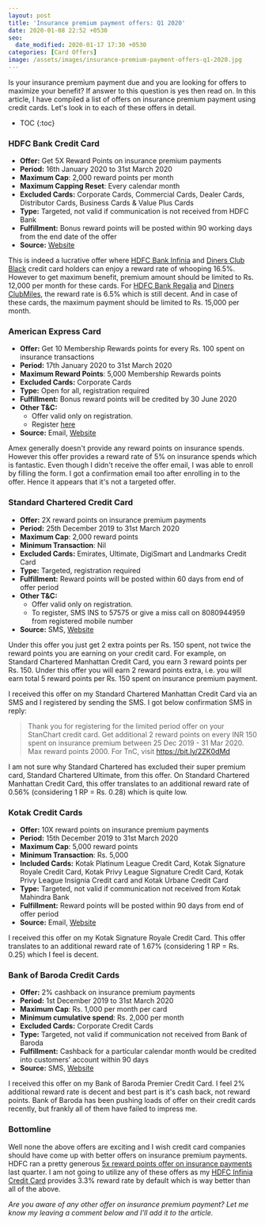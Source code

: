 ```yaml
---
layout: post
title: 'Insurance premium payment offers: Q1 2020'
date: 2020-01-08 22:52 +0530
seo:
  date_modified: 2020-01-17 17:30 +0530
categories: [Card Offers]
image: /assets/images/insurance-premium-payment-offers-q1-2020.jpg
---
```


Is your insurance premium payment due and you are looking for offers to maximize your benefit? If answer to this question is yes then read on. In this article, I have compiled a list of offers on insurance premium payment using credit cards. Let's look in to each of these offers in detail.

<!-- prettier-ignore -->
* TOC
{:toc}

### HDFC Bank Credit Card

- **Offer:** Get 5X Reward Points on insurance premium payments
- **Period:** 16th January 2020 to 31st March 2020
- **Maximum Cap**: 2,000 reward points per month
- **Maximum Capping Reset**: Every calendar month
- **Excluded Cards:** Corporate Cards, Commercial Cards, Dealer Cards, Distributor Cards, Business Cards & Value Plus Cards
- **Type:** Targeted, not valid if communication is not received from HDFC Bank
- **Fulfillment:** Bonus reward points will be posted within 90 working days from the end date of the offer
- **Source:** [Website](https://offers.smartbuy.hdfcbank.com/offer_details/13771)

This is indeed a lucrative offer where [HDFC Bank Infinia](/hdfc-bank-infinia-credit-card-review/) and [Diners Club Black](/hdfc-diners-club-black-credit-card-review/) credit card holders can enjoy a reward rate of whooping 16.5%. However to get maximum benefit, premium amount should be limited to Rs. 12,000 per month for these cards. For [HDFC Bank Regalia](/hdfc-bank-regalia-credit-card-review/) and [Diners ClubMiles](/hdfc-diners-club-clubmiles-credit-card-review/), the reward rate is 6.5% which is still decent. And in case of these cards, the maximum payment should be limited to Rs. 15,000 per month.

### American Express Card

- **Offer:** Get 10 Membership Rewards points for every Rs. 100 spent on insurance transactions
- **Period:** 17th January 2020 to 31st March 2020
- **Maximum Reward Points**: 5,000 Membership Rewards points
- **Excluded Cards:** Corporate Cards
- **Type:** Open for all, registration required
- **Fulfillment:** Bonus reward points will be credited by 30 June 2020
- **Other T&C:**
  - Offer valid only on registration.
  - Register [here](https://iforms.americanexpress.com/iFormsSecure/un/iforms.do?cuid=enrollment_en_IN&evtsrc=link&evttype=0&campaignId=Insurance%20Points%20Campaign&TermsCondition=http://amex.kapsad.in/tnc/All-card-Insurance-inactive.pdf)
- **Source:** Email, [Website](https://amex.kapsad.in/tnc/All-card-Insurance-inactive.pdf)

Amex generally doesn't provide any reward points on insurance spends. However this offer provides a reward rate of 5% on insurance spends which is fantastic. Even though I didn't receive the offer email, I was able to enroll by filling the form. I got a confirmation email too after enrolling in to the offer. Hence it appears that it's not a targeted offer.

### Standard Chartered Credit Card

- **Offer:** 2X reward points on insurance premium payments
- **Period:** 25th December 2019 to 31st March 2020
- **Maximum Cap**: 2,000 reward points
- **Minimum Transaction**: Nil
- **Excluded Cards:** Emirates, Ultimate, DigiSmart and Landmarks Credit Card
- **Type:** Targeted, registration required
- **Fulfillment:** Reward points will be posted within 60 days from end of offer period
- **Other T&C:**
  - Offer valid only on registration.
  - To register, SMS INS to 57575 or give a miss call on 8080944959 from registered mobile number
- **Source:** SMS, [Website](https://av.sc.com/in/content/docs/ins-2xtnc-revjan20.pdf)

Under this offer you just get 2 extra points per Rs. 150 spent, not twice the reward points you are earning on your credit card. For example, on Standard Chartered Manhattan Credit Card, you earn 3 reward points per Rs. 150. Under this offer you will earn 2 reward points extra, i.e. you will earn total 5 reward points per Rs. 150 spent on insurance premium payment.

I received this offer on my Standard Chartered Manhattan Credit Card via an SMS and I registered by sending the SMS. I got below confirmation SMS in reply:

> Thank you for registering for the limited period offer on your StanChart credit card. Get additional 2 reward points on every INR 150 spent on insurance premium between 25 Dec 2019 - 31 Mar 2020. Max reward points 2000. For TnC, visit https://bit.ly/2ZK0dMd

I am not sure why Standard Chartered has excluded their super premium card, Standard Chartered Ultimate, from this offer. On Standard Chartered Manhattan Credit Card, this offer translates to an additional reward rate of 0.56% (considering 1 RP = Rs. 0.28) which is quite low.

### Kotak Credit Cards

- **Offer:** 10X reward points on insurance premium payments
- **Period:** 15th December 2019 to 31st March 2020
- **Maximum Cap**: 5,000 reward points
- **Minimum Transaction**: Rs. 5,000
- **Included Cards:** Kotak Platinum League Credit Card, Kotak Signature Royale Credit Card, Kotak Privy League Signature Credit Card, Kotak Privy League Insignia Credit card and Kotak Urbane Credit Card
- **Type:** Targeted, not valid if communication not received from Kotak Mahindra Bank
- **Fulfillment:** Reward points will be posted within 90 days from end of offer period
- **Source:** Email, [Website](https://www.kotak.com/en/offers/offer-details/1234517819/10x-reward-points-on-all-insurance-premium-payments.html)

I received this offer on my Kotak Signature Royale Credit Card. This offer translates to an additional reward rate of 1.67% (considering 1 RP = Rs. 0.25) which I feel is decent.

### Bank of Baroda Credit Cards

- **Offer:** 2% cashback on insurance premium payments
- **Period:** 1st December 2019 to 31st March 2020
- **Maximum Cap**: Rs. 1,000 per month per card
- **Minimum cumulative spend**: Rs. 2,000 per month
- **Excluded Cards:** Corporate Credit Cards
- **Type:** Targeted, not valid if communication not received from Bank of Baroda
- **Fulfillment:** Cashback for a particular calendar month would be credited into customers' account within 90 days
- **Source:** SMS, [Website](https://www.bobfinancial.com/documents/Insurance-Campaign-2019-2020-TC-Final.pdf)

I received this offer on my Bank of Baroda Premier Credit Card. I feel 2% additional reward rate is decent and best part is it's cash back, not reward points. Bank of Baroda has been pushing loads of offer on their credit cards recently, but frankly all of them have failed to impress me.

### Bottomline

Well none the above offers are exciting and I wish credit card companies should have come up with better offers on insurance premium payments. HDFC ran a pretty generous [5x reward points offer on insurance payments](/5x-rewards-on-insurance-payment-using-hdfc-bank-credit-cards/) last quarter. I am not going to utilize any of these offers as my [HDFC Infinia Credit Card](/hdfc-bank-infinia-credit-card-review/) provides 3.3% reward rate by default which is way better than all of the above.

_Are you aware of any other offer on insurance premium payment? Let me know my leaving a comment below and I'll add it to the article._
